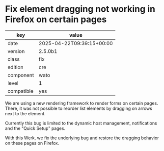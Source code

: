 [//]: # (werk v2)
# Fix element dragging not working in Firefox on certain pages

key        | value
---------- | ---
date       | 2025-04-22T09:39:15+00:00
version    | 2.5.0b1
class      | fix
edition    | cre
component  | wato
level      | 1
compatible | yes

We are using a new rendering framework to render forms on certain pages.
There, it was not possible to reorder list elements by dragging on
arrows next to the element.

Currently this bug is limited to the dynamic host management,
notifications and the "Quick Setup" pages.

With this Werk, we fix the underlying bug and restore the dragging
behavior on these pages on Firefox.

